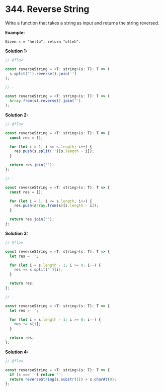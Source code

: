 # 344. Reverse String

Write a function that takes a string as input and returns the string reversed.

**Example:**

```
Given s = "hello", return "olleh".
```

**Solution 1:**

```js
// @flow

const reverseString = <T: string>(s: T): T => (
  s.split('').reverse().join('')
);

// -

const reverseString = <T: string>(s: T): T => (
  Array.from(s).reverse().join('')
);
```

**Solution 2:**

```js
// @flow

const reverseString = <T: string>(s: T): T => {
  const res = [];

  for (let i = 1; i <= s.length; i++) {
    res.push(s.split('')[s.length - i]);
  }

  return res.join('');
};

// -

const reverseString = <T: string>(s: T): T => {
  const res = [];

  for (let i = 1; i <= s.length; i++) {
    res.push(Array.from(s)[s.length - i]);
  }

  return res.join('');
};
```

**Solution 3:**

```js
// @flow

const reverseString = <T: string>(s: T): T => {
  let res = '';

  for (let i = s.length - 1; i >= 0; i--) {
    res += s.split('')[i];
  }

  return res;
};

// -

const reverseString = <T: string>(s: T): T => {
  let res = '';

  for (let i = s.length - 1; i >= 0; i--) {
    res += s[i];
  }

  return res;
};
```

**Solution 4:**

```js
// @flow

const reverseString = <T: string>(s: T): T => {
  if (s === '') return '';
  return reverseString(s.substr(1)) + s.charAt(0);
};
```
